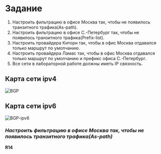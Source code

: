 # Задание
1. Настроить фильтрацию в офисе Москва так, чтобы не появилось транзитного трафика(As-path).
2. Настроить фильтрацию в офисе С.-Петербург так, чтобы не появилось транзитного трафика(Prefix-list).
3. Настроить провайдера Киторн так, чтобы в офис Москва отдавался только маршрут по умолчанию.
4. Настроить провайдера Ламас так, чтобы в офис Москва отдавался только маршрут по умолчанию и префикс офиса С.-Петербург.
5. Все сети в лабораторной работе должны иметь IP связность.

## Карта сети ipv4

![BGP](https://user-images.githubusercontent.com/112701413/207262186-a96153d0-f3eb-4392-84e5-7abff1d7ea61.jpg)


## Карта сети ipv6

![BGP-ipv6](https://user-images.githubusercontent.com/112701413/207262240-9314e3f8-23b7-4186-a807-d1b44be9190c.jpg)

### ***Настроить фильтрацию в офисе Москва так, чтобы не появилось транзитного трафика(As-path)***

**R14**
